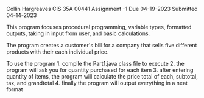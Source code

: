 Collin      Hargreaves
CIS 35A 	     00441
Assignment          -1
Due         04-19-2023
Submitted   04-14-2023

This program focuses procedural programming, variable types, formatted outputs, taking in input from user, and basic calculations.

The program creates a customer's bill for a company that sells five different products with their each individual price.

To use the program
    1. compile the Part1.java class file to execute
    2. the program will ask you for quantity purchased for each item
    3. after entering quantity of items, the program will calculate the price total of each, subtotal, tax, and grandtotal
    4. finally the program will output everything in a neat format



